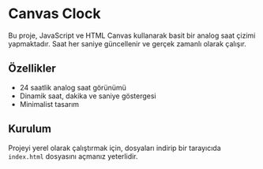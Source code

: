 # Canvas Clock

Bu proje, JavaScript ve HTML Canvas kullanarak basit bir analog saat çizimi yapmaktadır. Saat her saniye güncellenir ve gerçek zamanlı olarak çalışır.

## Özellikler
- 24 saatlik analog saat görünümü
- Dinamik saat, dakika ve saniye göstergesi
- Minimalist tasarım

## Kurulum
Projeyi yerel olarak çalıştırmak için, dosyaları indirip bir tarayıcıda `index.html` dosyasını açmanız yeterlidir.